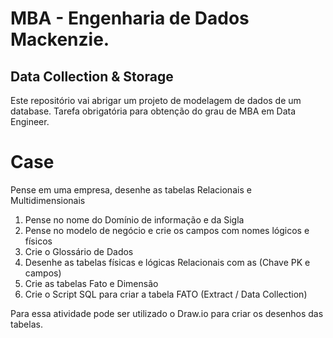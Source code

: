 # MBA - Engenharia de Dados Mackenzie.
## Data Collection & Storage

Este repositório vai abrigar um projeto de modelagem de dados de um database. Tarefa obrigatória para obtenção do grau de MBA em Data Engineer.

# Case 

Pense em uma empresa, desenhe as tabelas Relacionais e Multidimensionais

1. Pense no nome do Domínio de informação e da Sigla
2. Pense no modelo de negócio e crie os campos com nomes lógicos e físicos
3. Crie o Glossário de Dados
4. Desenhe as tabelas físicas e lógicas Relacionais com as (Chave PK e campos)
5. Crie as tabelas Fato e Dimensão
6. Crie o Script SQL para criar a tabela FATO (Extract / Data Collection)

Para essa atividade pode ser utilizado o Draw.io para criar os desenhos das tabelas.
